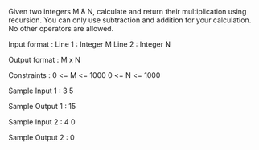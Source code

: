 Given two integers M & N, calculate and return their multiplication using recursion. You can only use subtraction and addition for your calculation. No other operators are allowed.

Input format :
Line 1 : Integer M
Line 2 : Integer N

Output format :
M x N

Constraints :
0 <= M <= 1000
0 <= N <= 1000

Sample Input 1 :
3 
5

Sample Output 1 :
15

Sample Input 2 :
4 
0

Sample Output 2 :
0
